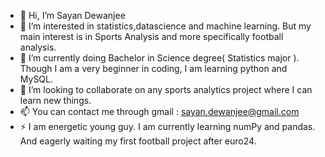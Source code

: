 - 👋 Hi, I’m Sayan Dewanjee
- 👀 I’m interested in statistics,datascience and machine learning. But my main interest is in Sports Analysis and more specifically football analysis.
- 🌱 I’m currently doing Bachelor in Science degree( Statistics major ). Though I am a very beginner in coding, I am learning python and MySQL.
- 💞️ I’m looking to collaborate on any sports analytics project where I can learn new things.
- 📫 You can contact me through gmail : sayan.dewanjee@gmail.com
- ⚡ I am energetic young guy. I am currently learning numPy and pandas. And eagerly waiting my first football project after euro24.

<!---
sayan-dewanjee/sayan-dewanjee is a ✨ special ✨ repository because its `README.md` (this file) appears on your GitHub profile.
You can click the Preview link to take a look at your changes.
--->
